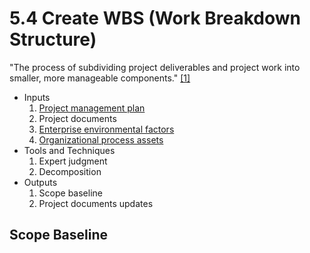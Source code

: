 # 5.4 Create WBS (Work Breakdown Structure)

"The process of subdividing project deliverables and project work into smaller,
more manageable components." [[1]](../home.md#references)

- Inputs
  1. [Project management plan](../04-integration/4.2-develop-project-management-plan.md)
  2. Project documents
  3. [Enterprise environmental factors](../01-business-and-environment/01-enterprise-environmental-factors.md)
  4. [Organizational process assets](../01-business-and-environment/03-organizational-process-assets.md)
- Tools and Techniques
  1. Expert judgment
  2. Decomposition
- Outputs
  1. Scope baseline
  2. Project documents updates

## Scope Baseline
